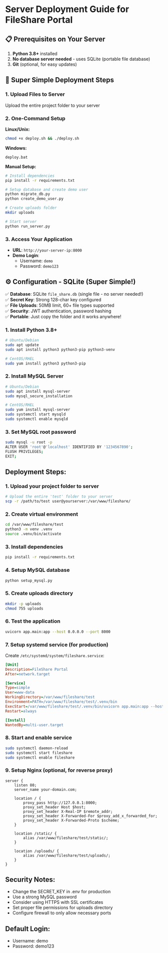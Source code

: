 # Server Deployment Guide for FileShare Portal

## 📋 Prerequisites on Your Server

1. **Python 3.8+** installed
2. **No database server needed** - uses SQLite (portable file database)
3. **Git** (optional, for easy updates)

## 🚀 Super Simple Deployment Steps

### 1. Upload Files to Server
Upload the entire project folder to your server

### 2. One-Command Setup

**Linux/Unix:**
```bash
chmod +x deploy.sh && ./deploy.sh
```

**Windows:**
```batch
deploy.bat
```

**Manual Setup:**
```bash
# Install dependencies
pip install -r requirements.txt

# Setup database and create demo user
python migrate_db.py
python create_demo_user.py

# Create uploads folder
mkdir uploads

# Start server
python run_server.py
```

### 3. Access Your Application

- **URL**: `http://your-server-ip:8000`
- **Demo Login**:
  - Username: `demo`
  - Password: `demo123`

## ⚙️ Configuration - SQLite (Super Simple!)

✅ **Database**: SQLite `file_share.db` (single file - no server needed!)  
✅ **Secret Key**: Strong 128-char key configured  
✅ **File Uploads**: 50MB limit, 60+ file types supported  
✅ **Security**: JWT authentication, password hashing  
✅ **Portable**: Just copy the folder and it works anywhere!

### 1. Install Python 3.8+
```bash
# Ubuntu/Debian
sudo apt update
sudo apt install python3 python3-pip python3-venv

# CentOS/RHEL
sudo yum install python3 python3-pip
```

### 2. Install MySQL Server
```bash
# Ubuntu/Debian
sudo apt install mysql-server
sudo mysql_secure_installation

# CentOS/RHEL
sudo yum install mysql-server
sudo systemctl start mysqld
sudo systemctl enable mysqld
```

### 3. Set MySQL root password
```bash
sudo mysql -u root -p
ALTER USER 'root'@'localhost' IDENTIFIED BY '1234567890';
FLUSH PRIVILEGES;
EXIT;
```

## Deployment Steps:

### 1. Upload your project folder to server
```bash
# Upload the entire 'test' folder to your server
scp -r /path/to/test user@yourserver:/var/www/fileshare/
```

### 2. Create virtual environment
```bash
cd /var/www/fileshare/test
python3 -m venv .venv
source .venv/bin/activate
```

### 3. Install dependencies
```bash
pip install -r requirements.txt
```

### 4. Setup MySQL database
```bash
python setup_mysql.py
```

### 5. Create uploads directory
```bash
mkdir -p uploads
chmod 755 uploads
```

### 6. Test the application
```bash
uvicorn app.main:app --host 0.0.0.0 --port 8000
```

### 7. Setup systemd service (for production)
Create `/etc/systemd/system/fileshare.service`:
```ini
[Unit]
Description=FileShare Portal
After=network.target

[Service]
Type=simple
User=www-data
WorkingDirectory=/var/www/fileshare/test
Environment=PATH=/var/www/fileshare/test/.venv/bin
ExecStart=/var/www/fileshare/test/.venv/bin/uvicorn app.main:app --host 0.0.0.0 --port 8000
Restart=always

[Install]
WantedBy=multi-user.target
```

### 8. Start and enable service
```bash
sudo systemctl daemon-reload
sudo systemctl start fileshare
sudo systemctl enable fileshare
```

### 9. Setup Nginx (optional, for reverse proxy)
```nginx
server {
    listen 80;
    server_name your-domain.com;

    location / {
        proxy_pass http://127.0.0.1:8000;
        proxy_set_header Host $host;
        proxy_set_header X-Real-IP $remote_addr;
        proxy_set_header X-Forwarded-For $proxy_add_x_forwarded_for;
        proxy_set_header X-Forwarded-Proto $scheme;
    }

    location /static/ {
        alias /var/www/fileshare/test/static/;
    }

    location /uploads/ {
        alias /var/www/fileshare/test/uploads/;
    }
}
```

## Security Notes:
- Change the SECRET_KEY in .env for production
- Use a strong MySQL password
- Consider using HTTPS with SSL certificates
- Set proper file permissions for uploads directory
- Configure firewall to only allow necessary ports

## Default Login:
- Username: demo
- Password: demo123
